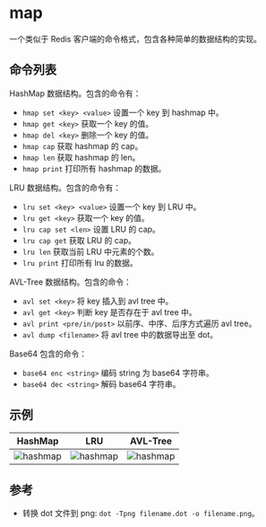 # map

一个类似于 Redis 客户端的命令格式，包含各种简单的数据结构的实现。

## 命令列表

HashMap 数据结构。包含的命令有：

- `hmap set <key> <value>` 设置一个 key 到 hashmap 中。
- `hmap get <key>` 获取一个 key 的值。
- `hmap del <key>` 删除一个 key 的值。
- `hmap cap` 获取 hashmap 的 cap。
- `hmap len` 获取 hashmap 的 len。
- `hmap print` 打印所有 hashmap 的数据。

LRU 数据结构。包含的命令有：

- `lru set <key> <value>` 设置一个 key 到 LRU 中。
- `lru get <key>` 获取一个 key 的值。
- `lru cap set <len>` 设置 LRU 的 cap。
- `lru cap get` 获取 LRU 的 cap。
- `lru len` 获取当前 LRU 中元素的个数。
- `lru print` 打印所有 lru 的数据。

AVL-Tree 数据结构。包含的命令：

- `avl set <key>` 将 key 插入到 avl tree 中。
- `avl get <key>` 判断 key 是否存在于 avl tree 中。
- `avl print <pre/in/post>` 以前序、中序、后序方式遍历 avl tree。
- `avl dump <filename>` 将 avl tree 中的数据导出至 dot。

Base64 包含的命令：

- `base64 enc <string>` 编码 string 为 base64 字符串。
- `base64 dec <string>` 解码 base64 字符串。

## 示例

|HashMap|LRU|AVL-Tree|
|:---:|:---:|:---:|
|![hashmap](./image/hashmap.png)|![hashmap](./image/lru.png)|![hashmap](./image/avl.png)|

## 参考

- 转换 dot 文件到 png: `dot -Tpng filename.dot -o filename.png`。
